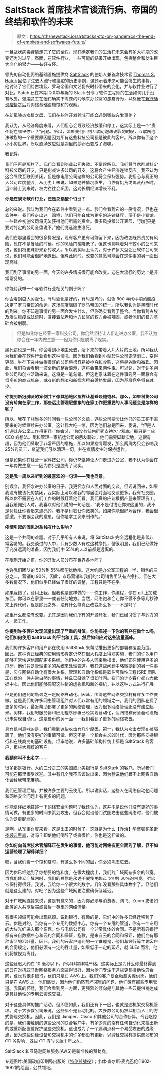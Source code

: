 # SaltStack 首席技术官谈流行病、帝国的终结和软件的未来

> 原文：<https://thenewstack.io/saltstacks-cto-on-pandemics-the-end-of-empires-and-softwares-future/>

一旦冠状病毒疫情走完了它的全程，现在确定我们的生活在未来会有多大程度的改变还为时过早。然而，在软件行业，一些可能的结果开始出现，包括整合和发生巨大变化的潜力——有好有坏。

领先的自动化网络基础设施提供商 [SaltStack](https://www.saltstack.com/) 的创始人兼首席技术官 [Thomas S. Hatch](https://www.linkedin.com/in/thhatch/) 回忆了过去大流行和瘟疫的历史事例，这预示着未来可能会发生的事情。他讨论了它们给古埃及、罗马帝国和文艺复兴时代带来的变化，并与软件业进行了对比。Patch 还在本期 Q &中与新的 Stack 分享了软件工程师的生活如何几乎没有改变，强迫员工在他们确实不需要的时候来办公室的愚蠢行为，以及他在[新冠肺炎疫情](https://www.cdc.gov/coronavirus/2019-ncov/index.html)之后对网络基础设施饱和的观察。

在新冠肺炎疫情之后，我们在软件开发领域可能会遇到哪些突发事件？

我认为，从经济角度来看，人们担心会导致经济放缓和停工，这实际上是一个“责任将在哪里停止？”问题。所以，如果我们回到互联网泡沫破裂的时候，互联网泡沫破裂的一个重要原因是因为所有这些科技公司都是彼此的客户。所以你有了这个小小的世界。所以涟漪效应就是湖里的鹅卵石变成了海啸。

我记得。

我们不再是那样了。我们会看到创业公司失败。不要误解我。我们将寻求削减特定科技公司的开支，只是削减许多公司的开支。这将会产生经济连锁反应。我不认为这会导致互联网关闭。但是像电信公司这样的公司将会保持强势。我担心与真正的大公司过度整合。从历史上来说，如果这种情况发生，当你有饥荒或饥荒战争时，当四骑士到来时，权力往往会巩固。这对长期经济增长不利。

**你是在谈论软件行业，还是泛指整个行业？**

总的来说。我认为我们会在软件中看到这一点。我们会看到它的一般情况，但也在软件中。我们将走出这一困境，他们可能会成为更多的连锁餐厅，而不是小餐馆，一些硅谷初创公司将无法获得他们所需的资金。很多风投都公开表示，“我们只是要对特定的公司全盘说不。”他们挑选谁生谁死。

我们在那里看到的很多情况是，现有客户更有可能留下来，因为改变既昂贵又有风险，现在不是冒险的时候。你的风险门槛降低了，但这也意味着对于较小的公司来说，他们将更难带来新的收入。所以我实际上认为，对于许多大型企业软件公司来说，他们可能会很好地退出。但与此同时，改变的意愿可能会在这件事的另一面出现高峰。

我们到了事情的另一面，今天的许多情况很可能会改变。这在大流行的历史上是非常常见的。

你能给我举一个与软件行业相关的例子吗？

你会看到巨大的变化。有时变化是好的，有时是坏的，就像 500 年代中期的瘟疫决定了罗马帝国的命运。这场瘟疫阻碍了罗马帝国的统一。所以我认为是黑暗时代的到来。你不知道事情的另一面会发生什么，但你确实看到了整合。当你看到古埃及发生瘟疫或饥荒时，紧接着法老和地方长官的权力会被巩固，或者他们的权力基础会被削弱。

> 但是如果你在经营一家科技公司，你仍然坚持让人们走进办公室，我不认为你会在一年内做生意——因为你只是脱离了现实。

黑死病也是一样，你会看到小地主死去，活下来的带着大片大片的土地。所以我认为我们会在软件行业看到这种情况，因为我们会看到小型软件公司逐渐消亡，变得更弱。生存下来并做得很好的公司将很容易被抢夺和收购，这将是谷歌和微软。因此，我们将会看到一波全新的整合浪潮，这将会带来两件事。可以说，对于许多创业公司和创业活动来说，这将是一笔勾销。但这也意味着在这件事的另一面将会有很多新的商业机会，或者新的想法和新概念将会蓬勃发展，因为基层竞争将会减少。

**你提到新冠肺炎的案例并不像其他地区那样让基础设施饱和。那么，如果科技公司没有转向在家工作，那些远比管理层想象的在家工作更重要的人事问题会是怎样的呢？**

所以，我花了相当多的时间看一些公司的文章，这些公司拼命让他们的员工在不需要来的时候继续来办公室。这让我大吃一惊，因为他们总是回来，我说，“但是人们通过办公室工作得更好。”你会说，“你没有任何研究支持这个观点。”那只是一些 CEO 的想法。我和管理一家航运公司的朋友聊过，他们需要脚踏实地，这很有趣，因为他们采取了非常严厉的措施，所以如果疫情爆发，那么两周内只会影响我 25%的员工，希望我们可以清理一切，并在疫情发生时保持运作。

但是如果你在经营一家科技公司，你仍然坚持让人们走进办公室，我不认为你会在一年内做生意——因为你只是脱离了现实。

**这是我一周以来听到的最喜欢的一句话——我也同意。**

别误会，我怀念进办公室的日子。我更怀念和人面对面的交谈。但话说回来，如果我没有被该死的禁闭，我实际上可以和我的邻居面对面地交谈更多。我有社交圈。所以你不需要在人们工作的时候盯着他们看。我们真的应该根据产量来管理员工。当我雇佣别人时，我喜欢对他们说的一句话是，“我不是付钱让你来这里的，我不是付钱让你看起来漂亮的。我不是付钱让你微笑的。如果你能很好地合作，我会很感激，不要误会我的意思，但你是拿工资来制作的。”

**疫情引起的混乱对盐栈有什么影响？**

这是一个共同的难题。对于几乎所有人来说，将 SaltStack 完全远程化是非常非常容易的。我交谈过的人中，只有少数人有过这种挣扎，但很明显，我们已经做好了充分远离的准备，因为我们中 55%的人以前都是远离的。

在限制开始之前，你的开发人员分布在世界各地吗？

也许我们团队的 50%到 55%都在犹他州。这大约是办公室工程的一半，销售的三分之二，营销的 90%。因此，市场营销和我们的公司销售团队有点挣扎，但在大多数情况下，他们似乎已经做了很好的调整，工程只是不在乎。

如果我错了，请纠正我，但我也是这样做的——你工作，你编程，你在 git 上加载东西。你可以在家里——或者任何地方。当然，网络饱和会让你不得不多等几秒钟来上传代码，但是除此之外，没有什么能真正改变那么多——不是吗？

那里什么都没有改变。尤其是因为我们所有的开源开发，我们已经习惯了与远方的人一起工作。

**你提到许多客户发现流量出现了严重的峰值。你能描述一下你的客户在做什么吗，他们如何使用 SaltStack 的平台和工具，然后如何应对这些流量高峰。**

我们的许多客户和用户都在使用 SaltStack 来帮助推出更多的部署和覆盖范围。因此，这种真正经典的使用情形肯定仍然在很大程度上得以实施，我们的许多用户能够非常快速地调配更多系统。他们中的许多人回来后指出，他们正在使用更多的爪牙，他们只是管理更多的系统来处理管道。我在这些问题中略微提到的另一件事是，它与网络自动化有很大关系。管理和自动化系统是软件可靠性工程(SRE)团队正在做的一件非常自然的事情，并且已经做了很长时间。我们的许多客户都有大数据中心，因此他们能够调配这些新的虚拟机和新的裸机，并以这种方式进行扩展。

但是他们遇到的瓶颈之一是网络自动化。因此，围绕这些网络交换机有许多工作要做。这是我们的许多网络管理组件对人们非常有用的领域之一。我们的团队花费了更多的时间，最近帮助部署了更多的网络管理，因为很多网络管理还没有建立起来。同样，我们的服务器和应用程序部署已经实现自动化，但网络和安全基础设施仍未实现自动化。这是硬币的另一面——我们看到了更多的网络攻击。

具有讽刺意味的是，我们看到这些攻击有几个原因。第一，我认为攻击者现在被隔离了，他们没有更好的事情可做。但这不是一个机会主义的时代，因为那些支持银行和在线商务的基础设施。坦率地说，许多基础架构传统上都是 SaltStack 的客户，那些大规模的客户。

**我猜你叫不出名字……**

很多都是银行。大约三分之二的美国或北美银行是 SaltStack 的客户。所以我们可能在那里很受欢迎。其中有几个我不应该说出来，因为我说他们跟不上网络自动化会给我带来麻烦。

我们还管理后端，并被许多主要的云使用。所以说实话，这些人在网络自动化问题和网络安全问题上有更多的问题。

你能更详细地描述一下网络安全问题吗？我还认为，这并不是说他们没有更好的事情可做，有更多的时间来策划攻击，但我会假设他们试图攻击这些网络时，他们被认为是更脆弱的。

是啊，从军事角度来看，这是出击的时候了。这就是为什么[【乔治】华盛顿在圣诞夜袭击黑森](https://www.dailysignal.com/2015/01/11/patriots-celebrate-the-real-story-of-washingtons-decisive-christmas-attack-at-trenton/)，对吗？即使他们喝醉了或者很忙，你也是这样做的。

**你如何向首席技术官解释正在发生的事情，他可能对网络有更全面的了解，但不如运营经理了解得详细？**

嗯，当我们看一个饱和度时，有这么多不同的层，你必须考虑进去。

因为你已经达到了你想要的饱和度。在很大程度上，我们的广域网有多余的带宽。当我们建立广域网时，我们的目标是永远不要使用超过 5%到 30%的带宽。所以它保持得很好。我说，我给你一个很大的数字。几年没看那些具体数字了。但他们就是这么建的，对吧？因为这些广域网更注重确保低延迟。

对于广域网连接来说，这是有意义的，因为你必须与消费者、网飞、Zoom 或诸如此类的人共享后端或最后一英里的网络流量。

有很多领域可能会出现瓶颈。说到银行，有趣的是，它们中的许多已经迁移到了云。你是对的，当你有一个专用的数据中心，你有一个专用的管道，你有一个专用的大块光纤进入那个东西，你与电信公司有一个非常具体的合同。不是所有的银行都有来自数据中心和云的合同和保证，抱歉，是来自云的合同和保证，他们会有那种水平的吞吐量。因此，我们的云客户遇到的一个难题是，他们与银行等主要客户的合同规定，他们必须有一定的吞吐量，如果低于一定的延迟，就 SLEs 而言，他们将被视为离线。

这些延迟大约在 10 毫秒以下。所以非常非常严格。这实际上是为什么你最终得到的云在对抗亚马逊网络服务方面做得很好，因为他们专注于这些更具排他性的合同，但也有很多银行，他们只是在 AWS 上。我们的客户是金融服务提供商。他们只是在 AWS 上，他们感觉，因为他们仍然有坏邻居的问题，他们没有那些专用管道。我真的怀疑，我们会看到另一方面，更强烈的倾向是与其他一些云提供商达成更具排他性的专用云资源交易。

对于这些具体的推广活动。但即便如此，我们还有下一层，也就是逐机架交换机管理。对于大多数公司来说，这些都不是自动化的。大多数公司仍然以相当人工的方式管理交换机。因此，我们是 Juniper、Cisco 和其他公司的合作伙伴。令我吃惊的是，我们接触到的这些公司的联合客户中，有多少真的没有任何自动化来推出新的或重新配置或保护这些交换机。这也成为了一个漏洞点和一个易受攻击的边缘点，因为这些边缘设备和交换机中的许多都没有更新，以减轻交换机提供商发布的 CD 的影响，这些 CD 有时长达十年之久。

SaltStack 和亚马逊网络服务(AWS)是新堆栈的赞助商。

专题图片:美国政府印刷局出版的《[特伦顿战役](https://commons.wikimedia.org/w/index.php?curid=14583328)》；小休·查尔斯·麦克巴伦(1902-1992)的绘画，公共领域。

<svg xmlns:xlink="http://www.w3.org/1999/xlink" viewBox="0 0 68 31" version="1.1"><title>Group</title> <desc>Created with Sketch.</desc></svg>